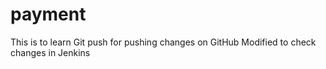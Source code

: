 # payment
This is to learn Git push for pushing changes on GitHub
Modified to check changes in Jenkins
